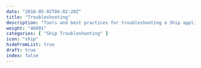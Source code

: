 ```yaml
---
date: "2018-05-02T04:02:20Z"
title: "Troubleshooting"
description: "Tools and best practices for troubleshooting a Ship application."
weight: "46001"
categories: [ "Ship Troubleshooting" ]
icon: "ship"
hideFromList: true
draft: true
index: false
---
```

